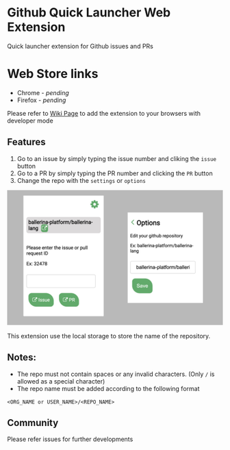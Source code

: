 # Github Quick Launcher Web Extension

Quick launcher extension for Github issues and PRs

# Web Store links
* Chrome - _pending_
* Firefox - _pending_

Please refer to [Wiki Page](https://github.com/dulajdilshan/github-quick-launcher-extension/wiki) to add the extension to your browsers with developer mode

## Features
1. Go to an issue by simply typing the issue number and cliking the `issue` button
2. Go to a PR by simply typing the PR number and clicking the `PR` button
3. Change the repo with the `settings` or `options`

![Alt text](/screenshots/screenshots.jpeg?raw=true "GQL Screenshot")

This extension use the local storage to store the name of the repository.

## Notes:
* The repo must not contain spaces or any invalid characters. (Only `/` is allowed as a special character)
* The repo name must be added according to the following format
```
<ORG_NAME or USER_NAME>/<REPO_NAME>
```

## Community
Please refer issues for further developments


